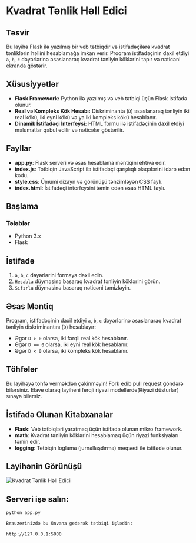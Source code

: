
# Kvadrat Tənlik Həll Edici

## Təsvir

Bu layihə Flask ilə yazılmış bir veb tətbiqdir və istifadəçilərə kvadrat tənliklərin həllini hesablamağa imkan verir. Proqram istifadəçinin daxil etdiyi `a`, `b`, `c` dəyərlərinə əsaslanaraq kvadrat tənliyin köklərini tapır və nəticəni ekranda göstərir.

## Xüsusiyyətlər

- **Flask Framework:** Python ilə yazılmış və veb tətbiqi üçün Flask istifadə olunur.
- **Real və Kompleks Kök Hesabı:** Diskriminanta (`D`) əsaslanaraq tənliyin iki real kökü, iki eyni kökü və ya iki kompleks kökü hesablanır.
- **Dinamik İstifadəçi İnterfeysi:** HTML formu ilə istifadəçinin daxil etdiyi məlumatlar qəbul edilir və nəticələr göstərilir.

## Fayllar

- **app.py**: Flask serveri və əsas hesablama məntiqini ehtiva edir.
- **index.js**: Tətbiqin JavaScript ilə istifadəçi qarşılıqlı əlaqələrini idarə edən kodu.
- **style.css**: Ümumi dizayn və görünüşü tənzimləyən CSS faylı.
- **index.html**: İstifadəçi interfeysini təmin edən əsas HTML faylı.

## Başlama

### Tələblər

- Python 3.x
- Flask

## İstifadə

1. `a`, `b`, `c` dəyərlərini formaya daxil edin.
2. `Hesabla` düyməsinə basaraq kvadrat tənliyin köklərini görün.
3. `Sıfırla` düyməsinə basaraq nəticəni təmizləyin.

## Əsas Məntiq

Proqram, istifadəçinin daxil etdiyi `a`, `b`, `c` dəyərlərinə əsaslanaraq kvadrat tənliyin diskriminantını (`D`) hesablayır:

- Əgər `D > 0` olarsa, iki fərqli real kök hesablanır.
- Əgər `D == 0` olarsa, iki eyni real kök hesablanır.
- Əgər `D < 0` olarsa, iki kompleks kök hesablanır.

## Töhfələr

Bu layihəyə töhfə verməkdən çəkinməyin! Fork edib pull request göndərə bilərsiniz.
Elave olaraq layiheni ferqli riyazi modellerde(Riyazi düsturlar) sınaya bilersiz.

## İstifadə Olunan Kitabxanalar

- **Flask**: Veb tətbiqləri yaratmaq üçün istifadə olunan mikro framework.
- **math**: Kvadrat tənliyin köklərini hesablamaq üçün riyazi funksiyaları təmin edir.
- **logging**: Tətbiqin loglama (jurnallaşdırma) məqsədi ilə istifadə olunur.

## Layihənin Görünüşü

![Kvadrat Tənlik Həll Edici](./image/Screenshot%202024-09-27%20at%208.32.43 PM.png)

## Serveri işə salın:

```bash
python app.py

Brauzerinizdə bu ünvana gedərək tətbiqi işlədin:

http://127.0.0.1:5000


```
